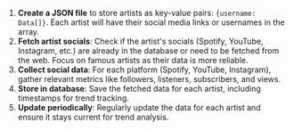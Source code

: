 1. **Create a JSON file** to store artists as key-value pairs: `{username: Data[]}`. Each artist will have their social media links or usernames in the array.
2. **Fetch artist socials**: Check if the artist's socials (Spotify, YouTube, Instagram, etc.) are already in the database or need to be fetched from the web. Focus on famous artists as their data is more reliable.
3. **Collect social data**: For each platform (Spotify, YouTube, Instagram), gather relevant metrics like followers, listeners, subscribers, and views.
4. **Store in database**: Save the fetched data for each artist, including timestamps for trend tracking.
5. **Update periodically**: Regularly update the data for each artist and ensure it stays current for trend analysis.